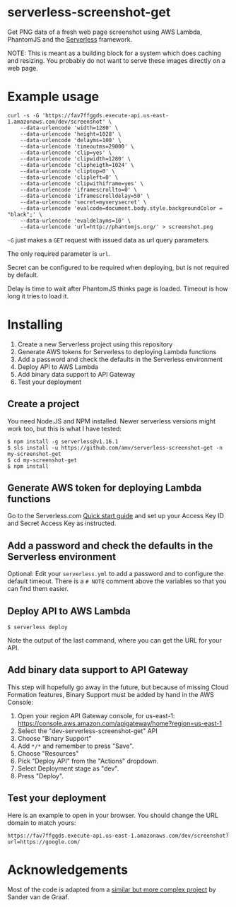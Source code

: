 # serverless-screenshot-get

Get PNG data of a fresh web page screenshot using AWS Lambda, PhantomJS and the [Serverless](https://github.com/serverless/serverless) framework.

NOTE: This is meant as a building block for a system which does caching and resizing. You probably do not want to serve these images directly on a web page.

# Example usage

    curl -s -G 'https://fav7ffggds.execute-api.us-east-1.amazonaws.com/dev/screenshot' \
        --data-urlencode 'width=1280' \
        --data-urlencode 'height=1028' \
        --data-urlencode 'delayms=100' \
        --data-urlencode 'timeoutms=29000' \
        --data-urlencode 'clip=yes' \
        --data-urlencode 'clipwidth=1280' \
        --data-urlencode 'clipheigth=1024' \
        --data-urlencode 'cliptop=0' \
        --data-urlencode 'clipleft=0' \
        --data-urlencode 'clipwithiframe=yes' \
        --data-urlencode 'iframescrollto=0' \
        --data-urlencode 'iframescrolldelay=50' \
        --data-urlencode 'secret=myverysecret' \
        --data-urlencode 'evalcode=document.body.style.backgroundColor = "black";' \
        --data-urlencode 'evaldelayms=10' \
        --data-urlencode 'url=http://phantomjs.org/' > screenshot.png

`-G` just makes a `GET` request with issued data as url query parameters.

The only required parameter is `url`.

Secret can be configured to be required when deploying, but is not required by default.

Delay is time to wait after PhantomJS thinks page is loaded. Timeout is how long it tries to load it.

# Installing

1. Create a new Serverless project using this repository
2. Generate AWS tokens for Serverless to deploying Lambda functions
3. Add a password and check the defaults in the Serverless environment
4. Deploy API to AWS Lambda
5. Add binary data support to API Gateway
6. Test your deployment

## Create a project

You need Node.JS and NPM installed. Newer serverless versions might work too, but this is what I have tested:

    $ npm install -g serverless@v1.16.1
    $ sls install -u https://github.com/amv/serverless-screenshot-get -n my-screenshot-get
    $ cd my-screenshot-get
    $ npm install

## Generate AWS token for deploying Lambda functions

Go to the Serverless.com [Quick start guide](https://serverless.com/framework/docs/providers/aws/guide/quick-start/) and set up your Access Key ID and Secret Access Key as instructed.

## Add a password and check the defaults in the Serverless environment

Optional: Edit your `serverless.yml` to add a password and to configure the default timeout. There is a `# NOTE` comment above the variables so that you can find them easier.

## Deploy API to AWS Lambda

    $ serverless deploy

Note the output of the last command, where you can get the URL for your API.

## Add binary data support to API Gateway

This step will hopefully go away in the future, but because of missing Cloud Formation features, Binary Support must be added by hand in the AWS Console:

 1. Open your region API Gateway console, for us-east-1: https://console.aws.amazon.com/apigateway/home?region=us-east-1
 2. Select the "dev-serverless-screenshot-get" API
 3. Choose "Binary Support"
 4. Add `*/*` and remember to press "Save".
 5. Choose "Resources"
 6. Pick "Deploy API" from the "Actions" dropdown.
 7. Select Deployment stage as "dev".
 8. Press "Deploy".

## Test your deployment

Here is an example to open in your browser. You should change the URL domain to match yours:

    https://fav7ffggds.execute-api.us-east-1.amazonaws.com/dev/screenshot?url=https://google.com/

# Acknowledgements

Most of the code is adapted from a [similar but more complex project](https://github.com/svdgraaf/serverless-screenshot) by Sander van de Graaf.
